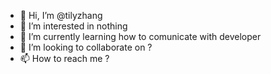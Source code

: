 - 👋 Hi, I’m @tilyzhang
- 👀 I’m interested in nothing
- 🌱 I’m currently learning how to comunicate with developer
- 💞️ I’m looking to collaborate on ?
- 📫 How to reach me ?

<!---
tilyzhang/tilyzhang is a ✨ special ✨ repository because its `README.md` (this file) appears on your GitHub profile.
You can click the Preview link to take a look at your changes.
--->
